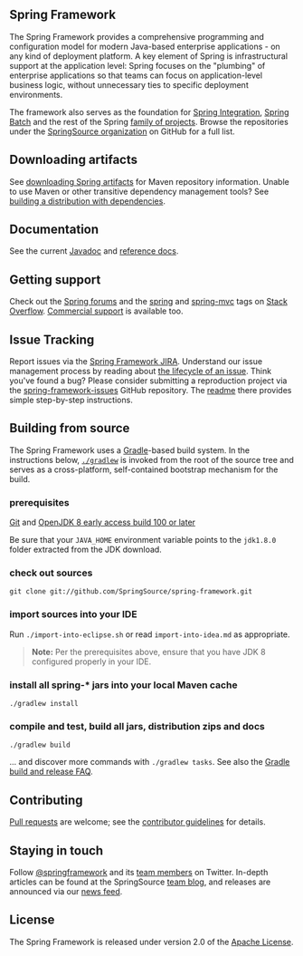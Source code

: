 ## Spring Framework
The Spring Framework provides a comprehensive programming and configuration
model for modern Java-based enterprise applications - on any kind of deployment
platform. A key element of Spring is infrastructural support at the application
level: Spring focuses on the "plumbing" of enterprise applications so that teams
can focus on application-level business logic, without unnecessary ties to
specific deployment environments.

The framework also serves as the foundation for [Spring Integration][], [Spring
Batch][] and the rest of the Spring [family of projects][]. Browse the
repositories under the [SpringSource organization][] on GitHub for a full list.

## Downloading artifacts
See [downloading Spring artifacts][] for Maven repository information. Unable to
use Maven or other transitive dependency management tools? See [building a
distribution with dependencies][].

## Documentation
See the current [Javadoc][] and [reference docs][].

## Getting support
Check out the [Spring forums][] and the [spring][spring tag] and
[spring-mvc][spring-mvc tag] tags on [Stack Overflow][]. [Commercial support][]
is available too.

## Issue Tracking
Report issues via the [Spring Framework JIRA]. Understand our issue management
process by reading about [the lifecycle of an issue][]. Think you've found a
bug? Please consider submitting a reproduction project via the
[spring-framework-issues][] GitHub repository. The [readme][] there provides
simple step-by-step instructions.

## Building from source
The Spring Framework uses a [Gradle][]-based build system. In the instructions
below, [`./gradlew`][] is invoked from the root of the source tree and serves as
a cross-platform, self-contained bootstrap mechanism for the build.

### prerequisites

[Git][] and [OpenJDK 8 early access build 100 or later][JDK8 build]

Be sure that your `JAVA_HOME` environment variable points to the `jdk1.8.0` folder
extracted from the JDK download.

### check out sources
`git clone git://github.com/SpringSource/spring-framework.git`

### import sources into your IDE
Run `./import-into-eclipse.sh` or read `import-into-idea.md` as appropriate.
> **Note:** Per the prerequisites above, ensure that you have JDK 8 configured
properly in your IDE.

### install all spring-\* jars into your local Maven cache
`./gradlew install`

### compile and test, build all jars, distribution zips and docs
`./gradlew build`

... and discover more commands with `./gradlew tasks`. See also the [Gradle
build and release FAQ][].

## Contributing
[Pull requests][] are welcome; see the [contributor guidelines][] for details.

## Staying in touch
Follow [@springframework][] and its [team members][] on Twitter. In-depth
articles can be found at the SpringSource [team blog][], and releases are
announced via our [news feed][].

## License
The Spring Framework is released under version 2.0 of the [Apache License][].

[Spring Integration]: https://github.com/SpringSource/spring-integration
[Spring Batch]: https://github.com/SpringSource/spring-batch
[family of projects]: http://springsource.org/projects
[SpringSource organization]: https://github.com/SpringSource
[downloading Spring artifacts]: https://github.com/SpringSource/spring-framework/wiki/Downloading-Spring-artifacts
[building a distribution with dependencies]: https://github.com/SpringSource/spring-framework/wiki/Building-a-distribution-with-dependencies
[Javadoc]: http://static.springsource.org/spring-framework/docs/current/javadoc-api
[reference docs]: http://static.springsource.org/spring-framework/docs/current/spring-framework-reference
[Spring forums]: http://forum.springsource.org
[spring tag]: http://stackoverflow.com/questions/tagged/spring
[spring-mvc tag]: http://stackoverflow.com/questions/tagged/spring-mvc
[Stack Overflow]: http://stackoverflow.com/faq
[Commercial support]: http://springsource.com/support/springsupport
[Spring Framework JIRA]: http://jira.springsource.org/browse/SPR
[the lifecycle of an issue]: https://github.com/cbeams/spring-framework/wiki/The-Lifecycle-of-an-Issue
[spring-framework-issues]: https://github.com/SpringSource/spring-framework-issues#readme
[readme]: https://github.com/SpringSource/spring-framework-issues#readme
[Gradle]: http://gradle.org
[`./gradlew`]: http://vimeo.com/34436402
[Git]: http://help.github.com/set-up-git-redirect
[JDK8 build]: http://jdk8.java.net/download.html
[Gradle build and release FAQ]: https://github.com/SpringSource/spring-framework/wiki/Gradle-build-and-release-FAQ
[Pull requests]: http://help.github.com/send-pull-requests
[contributor guidelines]: https://github.com/SpringSource/spring-framework/blob/master/CONTRIBUTING.md
[@springframework]: http://twitter.com/springframework
[team members]: http://twitter.com/springframework/team/members
[team blog]: http://blog.springsource.org
[news feed]: http://www.springsource.org/news-events
[Apache License]: http://www.apache.org/licenses/LICENSE-2.0

